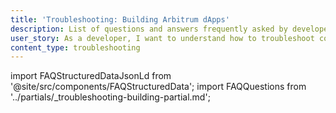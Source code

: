 ```yaml
---
title: 'Troubleshooting: Building Arbitrum dApps'
description: List of questions and answers frequently asked by developers
user_story: As a developer, I want to understand how to troubleshoot common issues when building dApps on Arbitrum.
content_type: troubleshooting
---
```


import FAQStructuredDataJsonLd from '@site/src/components/FAQStructuredData';
import FAQQuestions from '../partials/_troubleshooting-building-partial.md';

<FAQStructuredDataJsonLd faqsId="building" />
<FAQQuestions />
